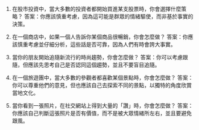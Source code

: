 

1. 在股市投資中，當大多數的投資者都開始買進某支股票時，你會選擇什麼策略？
答案：你應該慎重考慮，因為這可能是群眾的情緒驅使，而非基於事實的決策。

2. 在一個商店中，如果一個人告訴你某個商品很暢銷，你會怎麼做？
答案：你應該慎重考慮並仔細分析，這些話是否可靠，因為人們有時會誇大事實。

3. 當你的朋友開始追隨新流行的時尚趨勢，你會怎麼做？
答案：你可以考慮跟隨，但應該先思考自己是否認同這個趨勢，並且不要盲目追隨。

4. 在一個旅遊團中，當大多數的參觀者都喜歡某個景點時，你會怎麼做？
答案：你可以尊重他們的意見，但也應該自己去探索不同的景點，以獨特的角度欣賞當地文化。

5. 當你看到一張照片，在社交網站上得到大量的「讚」時，你會怎麼做？
答案：你應該自己判斷這張照片是否有價值，而不是被大眾情緒所左右，並且要避免跟風。